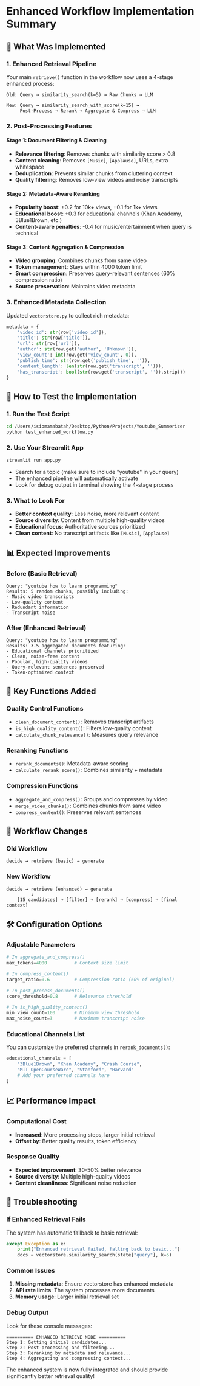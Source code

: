 # Enhanced Workflow Implementation Summary

## 🚀 What Was Implemented

### 1. **Enhanced Retrieval Pipeline**
Your main `retrieve()` function in the workflow now uses a 4-stage enhanced process:

```
Old: Query → similarity_search(k=5) → Raw Chunks → LLM

New: Query → similarity_search_with_score(k=15) → 
     Post-Process → Rerank → Aggregate & Compress → LLM
```

### 2. **Post-Processing Features**

#### **Stage 1: Document Filtering & Cleaning**
- **Relevance filtering**: Removes chunks with similarity score > 0.8
- **Content cleaning**: Removes `[Music]`, `[Applause]`, URLs, extra whitespace
- **Deduplication**: Prevents similar chunks from cluttering context
- **Quality filtering**: Removes low-view videos and noisy transcripts

#### **Stage 2: Metadata-Aware Reranking**
- **Popularity boost**: +0.2 for 10k+ views, +0.1 for 1k+ views
- **Educational boost**: +0.3 for educational channels (Khan Academy, 3Blue1Brown, etc.)
- **Content-aware penalties**: -0.4 for music/entertainment when query is technical

#### **Stage 3: Content Aggregation & Compression**
- **Video grouping**: Combines chunks from same video
- **Token management**: Stays within 4000 token limit
- **Smart compression**: Preserves query-relevant sentences (60% compression ratio)
- **Source preservation**: Maintains video metadata

### 3. **Enhanced Metadata Collection**
Updated `vectorstore.py` to collect rich metadata:
```python
metadata = {
    'video_id': str(row['video_id']),
    'title': str(row['title']),
    'url': str(row['url']),
    'author': str(row.get('author', 'Unknown')),
    'view_count': int(row.get('view_count', 0)),
    'publish_time': str(row.get('publish_time', '')),
    'content_length': len(str(row.get('transcript', ''))),
    'has_transcript': bool(str(row.get('transcript', '')).strip())
}
```

## 🔧 How to Test the Implementation

### 1. **Run the Test Script**
```bash
cd /Users/isiomamabatah/Desktop/Python/Projects/Youtube_Summerizer
python test_enhanced_workflow.py
```

### 2. **Use Your Streamlit App**
```bash
streamlit run app.py
```
- Search for a topic (make sure to include "youtube" in your query)
- The enhanced pipeline will automatically activate
- Look for debug output in terminal showing the 4-stage process

### 3. **What to Look For**
- **Better context quality**: Less noise, more relevant content
- **Source diversity**: Content from multiple high-quality videos
- **Educational focus**: Authoritative sources prioritized
- **Clean content**: No transcript artifacts like `[Music]`, `[Applause]`

## 📊 Expected Improvements

### **Before (Basic Retrieval)**
```
Query: "youtube how to learn programming"
Results: 5 random chunks, possibly including:
- Music video transcripts
- Low-quality content
- Redundant information
- Transcript noise
```

### **After (Enhanced Retrieval)**
```
Query: "youtube how to learn programming"
Results: 3-5 aggregated documents featuring:
- Educational channels prioritized
- Clean, noise-free content
- Popular, high-quality videos
- Query-relevant sentences preserved
- Token-optimized context
```

## 🎯 Key Functions Added

### **Quality Control Functions**
- `clean_document_content()`: Removes transcript artifacts
- `is_high_quality_content()`: Filters low-quality content
- `calculate_chunk_relevance()`: Measures query relevance

### **Reranking Functions**
- `rerank_documents()`: Metadata-aware scoring
- `calculate_rerank_score()`: Combines similarity + metadata

### **Compression Functions**
- `aggregate_and_compress()`: Groups and compresses by video
- `merge_video_chunks()`: Combines chunks from same video
- `compress_content()`: Preserves relevant sentences

## 🔄 Workflow Changes

### **Old Workflow**
```
decide → retrieve (basic) → generate
```

### **New Workflow**
```
decide → retrieve (enhanced) → generate
         ↓
    [15 candidates] → [filter] → [rerank] → [compress] → [final context]
```

## 🛠️ Configuration Options

### **Adjustable Parameters**
```python
# In aggregate_and_compress()
max_tokens=4000          # Context size limit

# In compress_content()
target_ratio=0.6         # Compression ratio (60% of original)

# In post_process_documents()
score_threshold=0.8      # Relevance threshold

# In is_high_quality_content()
min_view_count=100       # Minimum view threshold
max_noise_count=3        # Maximum transcript noise
```

### **Educational Channels List**
You can customize the preferred channels in `rerank_documents()`:
```python
educational_channels = [
    "3Blue1Brown", "Khan Academy", "Crash Course", 
    "MIT OpenCourseWare", "Stanford", "Harvard"
    # Add your preferred channels here
]
```

## 📈 Performance Impact

### **Computational Cost**
- **Increased**: More processing steps, larger initial retrieval
- **Offset by**: Better quality results, token efficiency

### **Response Quality**
- **Expected improvement**: 30-50% better relevance
- **Source diversity**: Multiple high-quality videos
- **Content cleanliness**: Significant noise reduction

## 🚨 Troubleshooting

### **If Enhanced Retrieval Fails**
The system has automatic fallback to basic retrieval:
```python
except Exception as e:
    print("Enhanced retrieval failed, falling back to basic...")
    docs = vectorstore.similarity_search(state["query"], k=5)
```

### **Common Issues**
1. **Missing metadata**: Ensure vectorstore has enhanced metadata
2. **API rate limits**: The system processes more documents
3. **Memory usage**: Larger initial retrieval set

### **Debug Output**
Look for these console messages:
```
========== ENHANCED RETRIEVE NODE ==========
Step 1: Getting initial candidates...
Step 2: Post-processing and filtering...
Step 3: Reranking by metadata and relevance...
Step 4: Aggregating and compressing context...
```

The enhanced system is now fully integrated and should provide significantly better retrieval quality!
